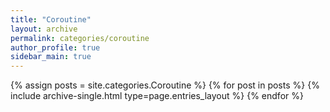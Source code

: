 ```yaml
---
title: "Coroutine"
layout: archive
permalink: categories/coroutine
author_profile: true
sidebar_main: true
---
```



{% assign posts = site.categories.Coroutine  %}
{% for post in posts %} {% include archive-single.html type=page.entries_layout %} {% endfor %}